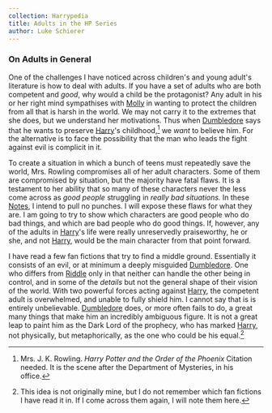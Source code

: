 ```yaml
---
collection: Harrypedia
title: Adults in the HP Series
author: Luke Schierer
---
```


### On Adults in General

One of the challenges I have noticed across children's and young adult's
literature is how to deal with adults.  If you have a set of adults who are both
competent and *good*, why would a child be the protagonist?  Any adult in his or
her right mind sympathises with [Molly] in wanting to protect the children from
all that is harsh in the world.  We may not carry it to the extremes that she
does, but we understand her motivations.  Thus when [Dumbledore] says that
he wants to preserve [Harry]'s childhood,[^210521-7] we *want* to believe
him.  For the alternative is to face the possibility that the man who leads the
fight against evil is complicit in it.

To create a situation in which a bunch of teens must repeatedly save the world,
Mrs. Rowling compromises all of her adult characters.  Some of them are
compromised by situation, but the majority have fatal flaws.  It is a testament
to her ability that so many of these characters never the less come across as
*good people* struggling in *really bad situations.*  In these [Notes], I
intend to pull no punches.  I will expose these flaws for what they are.  I am
going to try to show which characters are good people who do bad things, and
which are bad people who do good things. If, however, any of the adults in
[Harry]'s life were really unreservedly praiseworthy, he or she, and not
[Harry], would be the main character from that point forward.

I have read a few fan fictions that try to find a middle ground.  Essentially it
consists of an evil, or at minimum a deeply misguided [Dumbledore].  One who
differs from [Riddle] only in that neither can handle the other being in
control, and in some of the *details* but not the general shape of their vision
of the world.  With two powerful forces acting against [Harry], the competent
adult is overwhelmed, and unable to fully shield him.  I cannot say that is is
entirely unbelievable.  [Dumbledore] does, or more often fails to do, a great
many things that make him an incredibly ambiguous figure.  It is not a great
leap to paint him as the Dark Lord of the prophecy, who has marked [Harry],
not physically, but metaphorically, as the one who could be his equal.[^210521-8]

[Molly]: <../Prewett/Molly/>

[Harry]: <../Potter/Harry_James/>

[Dumbledore]: <../Dumbledore/Albus_Percival_Wulfric_Brian/>

[Riddle]: <../Riddle/Tom_Marvolo/>

[Notes]: </Harrypedia>

[^210521-8]: This idea is not originally mine, but I do not remember which
    fan fictions I have read it in.  If I come across them again, I will note
    them here.

[^210521-7]: Mrs. J. K. Rowling. _Harry Potter and the Order of the Phoenix_
    Citation needed.  It is the scene after the Department of Mysteries, in his
    office.

